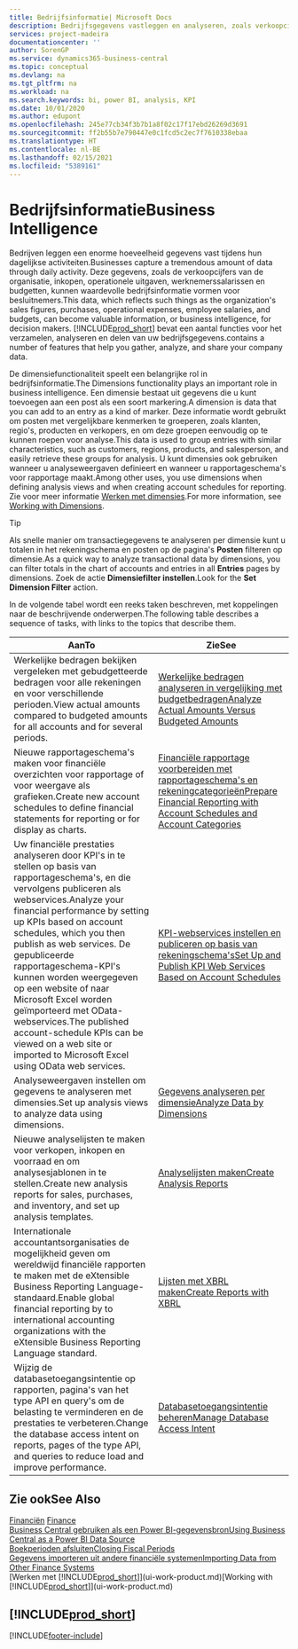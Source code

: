 ```yaml
---
title: Bedrijfsinformatie| Microsoft Docs
description: Bedrijfsgegevens vastleggen en analyseren, zoals verkoopcijfers, inkopen, operationele uitgaven, werknemerssalarissen en budgetten, die waardevolle informatie kunnen zijn voor bedrijfsinformatie of besluitvorming.
services: project-madeira
documentationcenter: ''
author: SorenGP
ms.service: dynamics365-business-central
ms.topic: conceptual
ms.devlang: na
ms.tgt_pltfrm: na
ms.workload: na
ms.search.keywords: bi, power BI, analysis, KPI
ms.date: 10/01/2020
ms.author: edupont
ms.openlocfilehash: 245e77cb34f3b7b1a8f02c17f17ebd26269d3691
ms.sourcegitcommit: ff2b55b7e790447e0c1fcd5c2ec7f7610338ebaa
ms.translationtype: HT
ms.contentlocale: nl-BE
ms.lasthandoff: 02/15/2021
ms.locfileid: "5389161"
---
```

# <a name="business-intelligence"></a><span data-ttu-id="47ece-103">Bedrijfsinformatie</span><span class="sxs-lookup"><span data-stu-id="47ece-103">Business Intelligence</span></span>
<span data-ttu-id="47ece-104">Bedrijven leggen een enorme hoeveelheid gegevens vast tijdens hun dagelijkse activiteiten.</span><span class="sxs-lookup"><span data-stu-id="47ece-104">Businesses capture a tremendous amount of data through daily activity.</span></span> <span data-ttu-id="47ece-105">Deze gegevens, zoals de verkoopcijfers van de organisatie, inkopen, operationele uitgaven, werknemerssalarissen en budgetten, kunnen waardevolle bedrijfsinformatie vormen voor besluitnemers.</span><span class="sxs-lookup"><span data-stu-id="47ece-105">This data, which reflects such things as the organization's sales figures, purchases, operational expenses, employee salaries, and budgets, can become valuable information, or business intelligence, for decision makers.</span></span> [!INCLUDE[prod_short](includes/prod_short.md)] <span data-ttu-id="47ece-106">bevat een aantal functies voor het verzamelen, analyseren en delen van uw bedrijfsgegevens.</span><span class="sxs-lookup"><span data-stu-id="47ece-106">contains a number of features that help you gather, analyze, and share your company data.</span></span>

<span data-ttu-id="47ece-107">De dimensiefunctionaliteit speelt een belangrijke rol in bedrijfsinformatie.</span><span class="sxs-lookup"><span data-stu-id="47ece-107">The Dimensions functionality plays an important role in business intelligence.</span></span> <span data-ttu-id="47ece-108">Een dimensie bestaat uit gegevens die u kunt toevoegen aan een post als een soort markering.</span><span class="sxs-lookup"><span data-stu-id="47ece-108">A dimension is data that you can add to an entry as a kind of marker.</span></span> <span data-ttu-id="47ece-109">Deze informatie wordt gebruikt om posten met vergelijkbare kenmerken te groeperen, zoals klanten, regio's, producten en verkopers, en om deze groepen eenvoudig op te kunnen roepen voor analyse.</span><span class="sxs-lookup"><span data-stu-id="47ece-109">This data is used to group entries with similar characteristics, such as customers, regions, products, and salesperson, and easily retrieve these groups for analysis.</span></span> <span data-ttu-id="47ece-110">U kunt dimensies ook gebruiken wanneer u analyseweergaven definieert en wanneer u rapportageschema's voor rapportage maakt.</span><span class="sxs-lookup"><span data-stu-id="47ece-110">Among other uses, you use dimensions  when defining analysis views and when creating account schedules for reporting.</span></span> <span data-ttu-id="47ece-111">Zie voor meer informatie [Werken met dimensies](finance-dimensions.md).</span><span class="sxs-lookup"><span data-stu-id="47ece-111">For more information, see [Working with Dimensions](finance-dimensions.md).</span></span>

> [!TIP]
> <span data-ttu-id="47ece-112">Als snelle manier om transactiegegevens te analyseren per dimensie kunt u totalen in het rekeningschema en posten op de pagina's **Posten** filteren op dimensie.</span><span class="sxs-lookup"><span data-stu-id="47ece-112">As a quick way to analyze transactional data by dimensions, you can filter totals in the chart of accounts and entries in all **Entries** pages by dimensions.</span></span> <span data-ttu-id="47ece-113">Zoek de actie **Dimensiefilter instellen**.</span><span class="sxs-lookup"><span data-stu-id="47ece-113">Look for the **Set Dimension Filter** action.</span></span>  

<span data-ttu-id="47ece-114">In de volgende tabel wordt een reeks taken beschreven, met koppelingen naar de beschrijvende onderwerpen.</span><span class="sxs-lookup"><span data-stu-id="47ece-114">The following table describes a sequence of tasks, with links to the topics that describe them.</span></span>  

| <span data-ttu-id="47ece-115">Aan</span><span class="sxs-lookup"><span data-stu-id="47ece-115">To</span></span> | <span data-ttu-id="47ece-116">Zie</span><span class="sxs-lookup"><span data-stu-id="47ece-116">See</span></span> |
| --- | --- |
|<span data-ttu-id="47ece-117">Werkelijke bedragen bekijken vergeleken met gebudgetteerde bedragen voor alle rekeningen en voor verschillende perioden.</span><span class="sxs-lookup"><span data-stu-id="47ece-117">View actual amounts compared to budgeted amounts for all accounts and for several periods.</span></span>|[<span data-ttu-id="47ece-118">Werkelijke bedragen analyseren in vergelijking met budgetbedragen</span><span class="sxs-lookup"><span data-stu-id="47ece-118">Analyze Actual Amounts Versus Budgeted Amounts</span></span>](bi-how-analyze-actual-versus-budget.md)|
|<span data-ttu-id="47ece-119">Nieuwe rapportageschema's maken voor financiële overzichten voor rapportage of voor weergave als grafieken.</span><span class="sxs-lookup"><span data-stu-id="47ece-119">Create new account schedules to define financial statements for reporting or for display as charts.</span></span>|[<span data-ttu-id="47ece-120">Financiële rapportage voorbereiden met rapportageschema's en rekeningcategorieën</span><span class="sxs-lookup"><span data-stu-id="47ece-120">Prepare Financial Reporting with Account Schedules and Account Categories</span></span>](bi-how-work-account-schedule.md)|
|<span data-ttu-id="47ece-121">Uw financiële prestaties analyseren door KPI's in te stellen op basis van rapportageschema's, en die vervolgens publiceren als webservices.</span><span class="sxs-lookup"><span data-stu-id="47ece-121">Analyze your financial performance by setting up KPIs based on account schedules, which you then publish as web services.</span></span> <span data-ttu-id="47ece-122">De gepubliceerde rapportageschema-KPI's kunnen worden weergegeven op een website of naar Microsoft Excel worden geïmporteerd met OData-webservices.</span><span class="sxs-lookup"><span data-stu-id="47ece-122">The published account-schedule KPIs can be viewed on a web site or imported to Microsoft Excel using OData web services.</span></span>|[<span data-ttu-id="47ece-123">KPI-webservices instellen en publiceren op basis van rekeningschema's</span><span class="sxs-lookup"><span data-stu-id="47ece-123">Set Up and Publish KPI Web Services Based on Account Schedules</span></span>](bi-how-to-set-up-and-publish-kpi-web-services-based-on-account-schedules.md)|
|<span data-ttu-id="47ece-124">Analyseweergaven instellen om gegevens te analyseren met dimensies.</span><span class="sxs-lookup"><span data-stu-id="47ece-124">Set up analysis views to analyze data using dimensions.</span></span>|[<span data-ttu-id="47ece-125">Gegevens analyseren per dimensie</span><span class="sxs-lookup"><span data-stu-id="47ece-125">Analyze Data by Dimensions</span></span>](bi-how-analyze-data-dimension.md)|
|<span data-ttu-id="47ece-126">Nieuwe analyselijsten te maken voor verkopen, inkopen en voorraad en om analysesjablonen in te stellen.</span><span class="sxs-lookup"><span data-stu-id="47ece-126">Create new analysis reports for sales, purchases, and inventory, and set up analysis templates.</span></span>|[<span data-ttu-id="47ece-127">Analyselijsten maken</span><span class="sxs-lookup"><span data-stu-id="47ece-127">Create Analysis Reports</span></span>](bi-how-create-analysis-views-reports.md)|
|<span data-ttu-id="47ece-128">Internationale accountantsorganisaties de mogelijkheid geven om wereldwijd financiële rapporten te maken met de eXtensible Business Reporting Language-standaard.</span><span class="sxs-lookup"><span data-stu-id="47ece-128">Enable global financial reporting by to international accounting organizations with the eXtensible Business Reporting Language standard.</span></span>|[<span data-ttu-id="47ece-129">Lijsten met XBRL maken</span><span class="sxs-lookup"><span data-stu-id="47ece-129">Create Reports with XBRL</span></span>](bi-create-reports-with-xbrl.md)|
|<span data-ttu-id="47ece-130">Wijzig de databasetoegangsintentie op rapporten, pagina's van het type API en query's om de belasting te verminderen en de prestaties te verbeteren.</span><span class="sxs-lookup"><span data-stu-id="47ece-130">Change the database access intent on reports, pages of the type API, and queries to reduce load and improve performance.</span></span>|[<span data-ttu-id="47ece-131">Databasetoegangsintentie beheren</span><span class="sxs-lookup"><span data-stu-id="47ece-131">Manage Database Access Intent</span></span>](admin-data-access-intent.md)|

## <a name="see-also"></a><span data-ttu-id="47ece-132">Zie ook</span><span class="sxs-lookup"><span data-stu-id="47ece-132">See Also</span></span>
<span data-ttu-id="47ece-133">[Financiën](finance.md)  </span><span class="sxs-lookup"><span data-stu-id="47ece-133">[Finance](finance.md)  </span></span>  
[<span data-ttu-id="47ece-134">Business Central gebruiken als een Power BI-gegevensbron</span><span class="sxs-lookup"><span data-stu-id="47ece-134">Using Business Central as a Power BI Data Source</span></span>](across-how-use-financials-data-source-powerbi.md)  
[<span data-ttu-id="47ece-135">Boekperioden afsluiten</span><span class="sxs-lookup"><span data-stu-id="47ece-135">Closing Fiscal Periods</span></span>](year-close-years-periods.md)  
[<span data-ttu-id="47ece-136">Gegevens importeren uit andere financiële systemen</span><span class="sxs-lookup"><span data-stu-id="47ece-136">Importing Data from Other Finance Systems</span></span>](across-import-data-configuration-packages.md)  
<span data-ttu-id="47ece-137">[Werken met [!INCLUDE[prod_short](includes/prod_short.md)]](ui-work-product.md)</span><span class="sxs-lookup"><span data-stu-id="47ece-137">[Working with [!INCLUDE[prod_short](includes/prod_short.md)]](ui-work-product.md)</span></span>

## [!INCLUDE[prod_short](includes/free_trial_md.md)]  


[!INCLUDE[footer-include](includes/footer-banner.md)]